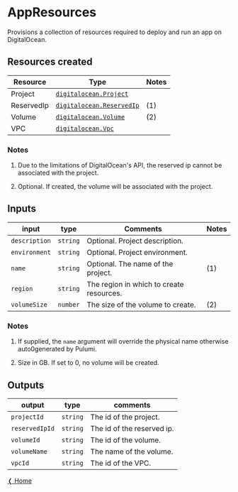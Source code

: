 # AppResources

Provisions a collection of resources required to deploy and run an app on DigitalOcean.

## Resources created

| Resource   | Type | Notes    |
|------------|------|----------|
| Project    | [`digitalocean.Project`](https://www.pulumi.com/registry/packages/digitalocean/api-docs/project/#digitalocean-project) |  |
| ReservedIp | [`digitalocean.ReservedIp`](https://www.pulumi.com/registry/packages/digitalocean/api-docs/reservedip/#digitalocean-reservedip) |  (1) |
| Volume     | [`digitalocean.Volume`](https://www.pulumi.com/registry/packages/digitalocean/api-docs/volume/#digitalocean-volume) | (2) |
| VPC        | [`digitalocean.Vpc`](https://www.pulumi.com/registry/packages/digitalocean/api-docs/vpc/#digitalocean-vpc) |  |


### Notes

1. Due to the limitations of DigitalOcean's API, the reserved ip cannot be associated with the project.

2. Optional. If created, the volume will be associated with the project.

## Inputs

| input         | type     | Comments                                 | Notes |
|---------------|----------|------------------------------------------|-------|
| `description` | `string` | Optional. Project description.           |       |
| `environment` | `string` | Optional. Project environment.           |       |
| `name`        | `string` | Optional. The name of the project.       | (1)   |
| `region`      | `string` | The region in which to create resources. |       |
| `volumeSize`  | `number` | The size of the volume to create.        | (2)   |

### Notes

1. If supplied, the `name` argument will override the physical name otherwise auto0generated by Pulumi.

2. Size in GB. If set to 0, no volume will be created.

## Outputs

| output         | type     | comments                       |
|----------------|----------|--------------------------------|
| `projectId`    | `string` | The id of the project.         |
| `reservedIpId` | `string` | The id of the reserved ip.     |
| `volumeId`     | `string` | The id of the volume.          |
| `volumeName`   | `string` | The name of the volume.        |
| `vpcId`        | `string` | The id of the VPC.             |

[&#10092; Home](../index.md)
